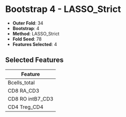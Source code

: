 # Bootstrap 4 - LASSO_Strict

- **Outer Fold**: 34
- **Bootstrap**: 4
- **Method**: LASSO_Strict
- **Fold Seed**: 78
- **Features Selected**: 4

## Selected Features

| Feature |
|---------|
| Bcells_total |
| CD8 RA_CD3 |
| CD8 RO intB7_CD3 |
| CD4 Treg_CD4 |
